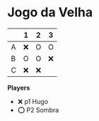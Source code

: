 # Jogo da Velha

|   | 1 | 2 | 3 |
|---|---|---|---|
| A |  ❌|  O |  O |
| B |  O |  O | ❌  |
| C |  ❌ | ❌ |   |

**Players**

- ❌ p1 Hugo
- ⭕ P2 Sombra